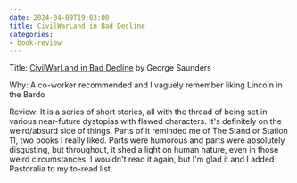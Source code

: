 ```yaml
---
date: 2024-04-09T19:03:00
title: CivilWarLand in Bad Decline
categories:
- book-review
---
```


Title: [CivilWarLand in Bad Decline](https://amzn.to/3PQopIg) by George Saunders

Why: A co-worker recommended and I vaguely remember liking Lincoln in the Bardo

Review:
It is a series of short stories, all with the thread of being set in various near-future dystopias with flawed characters. It's definitely on the weird/absurd side of things. Parts of it reminded me of The Stand or Station 11, two books I really liked. Parts were humorous and parts were absolutely disgusting, but throughout, it shed a light on human nature, even in those weird circumstances. I wouldn't read it again, but I'm glad it and I added Pastoralia to my to-read list.
